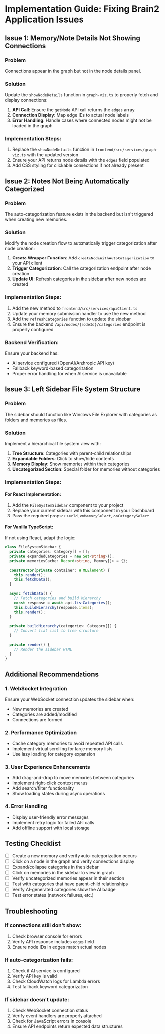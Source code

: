 # Implementation Guide: Fixing Brain2 Application Issues

## Issue 1: Memory/Note Details Not Showing Connections

### Problem
Connections appear in the graph but not in the node details panel.

### Solution
Update the `showNodeDetails` function in `graph-viz.ts` to properly fetch and display connections:

1. **API Call**: Ensure the `getNode` API call returns the `edges` array
2. **Connection Display**: Map edge IDs to actual node labels
3. **Error Handling**: Handle cases where connected nodes might not be loaded in the graph

### Implementation Steps:
1. Replace the `showNodeDetails` function in `frontend/src/services/graph-viz.ts` with the updated version
2. Ensure your API returns node details with the `edges` field populated
3. Add CSS styling for clickable connections if not already present

## Issue 2: Notes Not Being Automatically Categorized

### Problem
The auto-categorization feature exists in the backend but isn't triggered when creating new memories.

### Solution
Modify the node creation flow to automatically trigger categorization after node creation:

1. **Create Wrapper Function**: Add `createNodeWithAutoCategorization` to your API client
2. **Trigger Categorization**: Call the categorization endpoint after node creation
3. **Update UI**: Refresh categories in the sidebar after new nodes are created

### Implementation Steps:
1. Add the new method to `frontend/src/services/apiClient.ts`
2. Update your memory submission handler to use the new method
3. Add the `refreshCategories` function to update the sidebar
4. Ensure the backend `/api/nodes/{nodeId}/categories` endpoint is properly configured

### Backend Verification:
Ensure your backend has:
- AI service configured (OpenAI/Anthropic API key)
- Fallback keyword-based categorization
- Proper error handling for when AI service is unavailable

## Issue 3: Left Sidebar File System Structure

### Problem
The sidebar should function like Windows File Explorer with categories as folders and memories as files.

### Solution
Implement a hierarchical file system view with:

1. **Tree Structure**: Categories with parent-child relationships
2. **Expandable Folders**: Click to show/hide contents
3. **Memory Display**: Show memories within their categories
4. **Uncategorized Section**: Special folder for memories without categories

### Implementation Steps:

#### For React Implementation:
1. Add the `FileSystemSidebar` component to your project
2. Replace your current sidebar with this component in your Dashboard
3. Pass the required props: `userId`, `onMemorySelect`, `onCategorySelect`

#### For Vanilla TypeScript:
If not using React, adapt the logic:

```typescript
class FileSystemSidebar {
  private categories: Category[] = [];
  private expandedCategories = new Set<string>();
  private memoriesCache: Record<string, Memory[]> = {};
  
  constructor(private container: HTMLElement) {
    this.render();
    this.fetchData();
  }
  
  async fetchData() {
    // Fetch categories and build hierarchy
    const response = await api.listCategories();
    this.buildHierarchy(response.items);
    this.render();
  }
  
  private buildHierarchy(categories: Category[]) {
    // Convert flat list to tree structure
  }
  
  private render() {
    // Render the sidebar HTML
  }
}
```

## Additional Recommendations

### 1. WebSocket Integration
Ensure your WebSocket connection updates the sidebar when:
- New memories are created
- Categories are added/modified
- Connections are formed

### 2. Performance Optimization
- Cache category memories to avoid repeated API calls
- Implement virtual scrolling for large memory lists
- Use lazy loading for category expansion

### 3. User Experience Enhancements
- Add drag-and-drop to move memories between categories
- Implement right-click context menus
- Add search/filter functionality
- Show loading states during async operations

### 4. Error Handling
- Display user-friendly error messages
- Implement retry logic for failed API calls
- Add offline support with local storage

## Testing Checklist

- [ ] Create a new memory and verify auto-categorization occurs
- [ ] Click on a node in the graph and verify connections display
- [ ] Expand/collapse categories in the sidebar
- [ ] Click on memories in the sidebar to view in graph
- [ ] Verify uncategorized memories appear in their section
- [ ] Test with categories that have parent-child relationships
- [ ] Verify AI-generated categories show the AI badge
- [ ] Test error states (network failures, etc.)

## Troubleshooting

### If connections still don't show:
1. Check browser console for errors
2. Verify API response includes `edges` field
3. Ensure node IDs in edges match actual nodes

### If auto-categorization fails:
1. Check if AI service is configured
2. Verify API key is valid
3. Check CloudWatch logs for Lambda errors
4. Test fallback keyword categorization

### If sidebar doesn't update:
1. Check WebSocket connection status
2. Verify event handlers are properly attached
3. Check for JavaScript errors in console
4. Ensure API endpoints return expected data structures